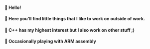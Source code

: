 #### 👋 Hello!
#### 👯 Here you'll find little things that I like to work on outside of work.
#### 🔭 C++ has my highest interest but I also work on other stuff ;)
#### 🌱 Occasionally playing with ARM assembly

<!--
**0xSavageD/0xSavageD** is a ✨ _special_ ✨ repository because its `README.md` (this file) appears on your GitHub profile.

Here are some ideas to get you started:

- 🔭 I’m currently working on ...
- 🌱 I’m currently learning ...
- 👯 I’m looking to collaborate on ...
- 🤔 I’m looking for help with ...
- 💬 Ask me about ...
- 📫 How to reach me: ...
- 😄 Pronouns: ...
- ⚡ Fun fact: ...
-->
